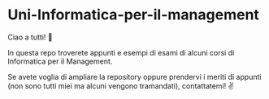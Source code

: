 # Uni-Informatica-per-il-management
Ciao a tutti! 👋

In questa repo troverete appunti e esempi di esami di alcuni corsi di Informatica per il Management.

Se avete voglia di ampliare la repository oppure prendervi i meriti di appunti (non sono tutti miei ma alcuni vengono tramandati),
contattatemi! ✌️
